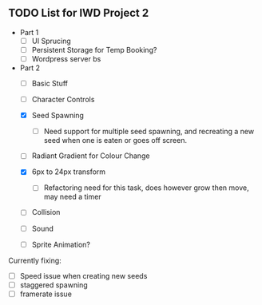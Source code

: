 ## TODO List for IWD Project 2

- Part 1
  - [ ] UI Sprucing
  - [ ] Persistent Storage for Temp Booking?
  - [ ] Wordpress server bs
- Part 2
  - [ ] Basic Stuff
  - [ ] Character Controls
  - [x] Seed Spawning
    - [ ] Need support for multiple seed spawning, and recreating a new seed when one is eaten or goes off screen.
  - [ ] Radiant Gradient for Colour Change
  - [x] 6px to 24px transform
    - [ ] Refactoring need for this task, does however grow then move, may need a timer
  - [ ] Collision
  - [ ] Sound
  - [ ] Sprite Animation?


Currently fixing:
  - [ ] Speed issue when creating new seeds
  - [ ] staggered spawning
  - [ ] framerate issue

